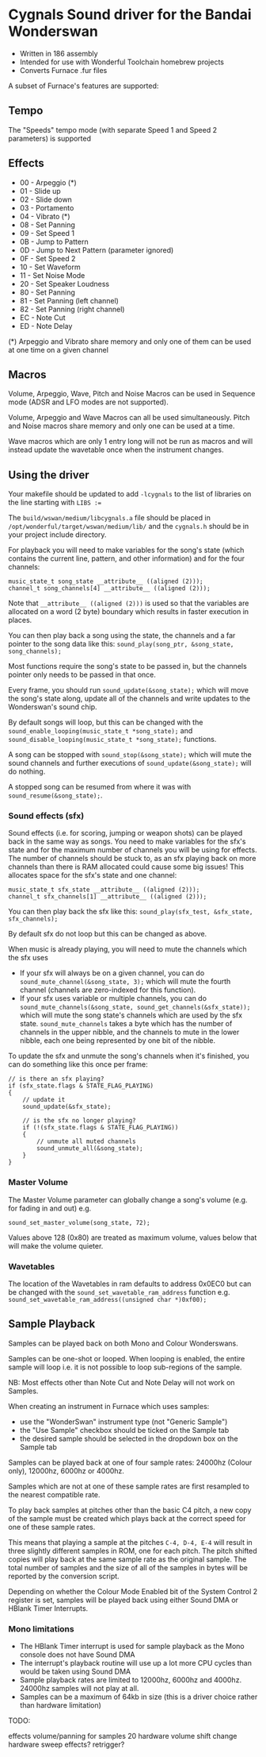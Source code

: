 
# Cygnals Sound driver for the Bandai Wonderswan

+ Written in 186 assembly
+ Intended for use with Wonderful Toolchain homebrew projects
+ Converts Furnace .fur files

A subset of Furnace's features are supported:

## Tempo

The "Speeds" tempo mode (with separate Speed 1 and Speed 2 parameters) is supported

## Effects

+ 00 - Arpeggio (*)
+ 01 - Slide up
+ 02 - Slide down
+ 03 - Portamento
+ 04 - Vibrato (*)
+ 08 - Set Panning
+ 09 - Set Speed 1
+ 0B - Jump to Pattern
+ 0D - Jump to Next Pattern (parameter ignored)
+ 0F - Set Speed 2
+ 10 - Set Waveform
+ 11 - Set Noise Mode
+ 20 - Set Speaker Loudness
+ 80 - Set Panning
+ 81 - Set Panning (left channel)
+ 82 - Set Panning (right channel)
+ EC - Note Cut
+ ED - Note Delay

(*) Arpeggio and Vibrato share memory and only one of them can be used at one time on a given channel

## Macros
Volume, Arpeggio, Wave, Pitch and Noise Macros can be used in Sequence mode (ADSR and LFO modes are not supported).

Volume, Arpeggio and Wave Macros can all be used simultaneously.
Pitch and Noise macros share memory and only one can be used at a time.

Wave macros which are only 1 entry long will not be run as macros and will instead update the wavetable once when the instrument changes.

## Using the driver

Your makefile should be updated to add `-lcygnals` to the list of libraries on the line starting with `LIBS := `

The `build/wswan/medium/libcygnals.a` file should be placed in `/opt/wonderful/target/wswan/medium/lib/` and the `cygnals.h` should be in your project include directory.

For playback you will need to make variables for the song's state (which contains the current line, pattern, and other information) and for the four channels:

```
music_state_t song_state __attribute__ ((aligned (2)));
channel_t song_channels[4] __attribute__ ((aligned (2)));
```

Note that `__attribute__ ((aligned (2)))` is used so that the variables are allocated on a word (2 byte) boundary which results in faster execution in places.

You can then play back a song using the state, the channels and a far pointer to the song data like this: `sound_play(song_ptr, &song_state, song_channels);`

Most functions require the song's state to be passed in, but the channels pointer only needs to be passed in that once.

Every frame, you should run `sound_update(&song_state);` which will move the song's state along, update all of the channels and write updates to the Wonderswan's sound chip.

By default songs will loop, but this can be changed with the `sound_enable_looping(music_state_t *song_state);` and `sound_disable_looping(music_state_t *song_state);` functions.

A song can be stopped with `sound_stop(&song_state);` which will mute the sound channels and further executions of `sound_update(&song_state);` will do nothing.

A stopped song can be resumed from where it was with `sound_resume(&song_state);`.

### Sound effects (sfx)
Sound effects (i.e. for scoring, jumping or weapon shots) can be played back in the same way as songs. You need to make variables for the sfx's state and for the maximum number of channels you will be using for effects. The number of channels should be stuck to, as an sfx playing back on more channels than there is RAM allocated could cause some big issues! This allocates space for the sfx's state and one channel:

```
music_state_t sfx_state __attribute__ ((aligned (2)));
channel_t sfx_channels[1] __attribute__ ((aligned (2)));
```

You can then play back the sfx like this: `sound_play(sfx_test, &sfx_state, sfx_channels);`

By default sfx do not loop but this can be changed as above.

When music is already playing, you will need to mute the channels which the sfx uses
+ If your sfx will always be on a given channel, you can do `sound_mute_channel(&song_state, 3);` which will mute the fourth channel (channels are zero-indexed for this function).
+ If your sfx uses variable or multiple channels, you can do `sound_mute_channels(&song_state, sound_get_channels(&sfx_state));` which will mute the song state's channels which are used by the sfx state. `sound_mute_channels` takes a byte which has the number of channels in the upper nibble, and the channels to mute in the lower nibble, each one being represented by one bit of the nibble.

To update the sfx and unmute the song's channels when it's finished, you can do something like this once per frame:

```
// is there an sfx playing?
if (sfx_state.flags & STATE_FLAG_PLAYING)
{
    // update it
    sound_update(&sfx_state);

    // is the sfx no longer playing?
    if (!(sfx_state.flags & STATE_FLAG_PLAYING))
    {
        // unmute all muted channels
        sound_unmute_all(&song_state);
    }
}
```

### Master Volume
The Master Volume parameter can globally change a song's volume (e.g. for fading in and out) e.g.

`sound_set_master_volume(song_state, 72);`

Values above 128 (0x80) are treated as maximum volume, values below that will make the volume quieter.

### Wavetables
The location of the Wavetables in ram defaults to address 0x0EC0 but can be changed with the `sound_set_wavetable_ram_address` function e.g. `sound_set_wavetable_ram_address((unsigned char *)0xf00);`

## Sample Playback
Samples can be played back on both Mono and Colour Wonderswans.

Samples can be one-shot or looped. When looping is enabled, the entire sample will loop i.e. it is not possible to loop sub-regions of the sample.

NB: Most effects other than Note Cut and Note Delay will not work on Samples.

When creating an instrument in Furnace which uses samples:
+ use the "WonderSwan" instrument type (not "Generic Sample")
+ the "Use Sample" checkbox should be ticked on the Sample tab
+ the desired sample should be selected in the dropdown box on the Sample tab

Samples can be played back at one of four sample rates: 24000hz (Colour only), 12000hz, 6000hz or 4000hz.

Samples which are not at one of these sample rates are first resampled to the nearest compatible rate.

To play back samples at pitches other than the basic C4 pitch, a new copy of the sample must be created which plays back at the correct speed for one of these sample rates. 

This means that playing a sample at the pitches `C-4, D-4, E-4` will result in three slightly different samples in ROM, one for each pitch. The pitch shifted copies will play back at the same sample rate as the original sample. The total number of samples and the size of all of the samples in bytes will be reported by the conversion script.

Depending on whether the Colour Mode Enabled bit of the System Control 2 register is set, samples will be played back using either Sound DMA or HBlank Timer Interrupts.

### Mono limitations
+ The HBlank Timer interrupt is used for sample playback as the Mono console does not have Sound DMA
+ The interrupt's playback routine will use up a lot more CPU cycles than would be taken using Sound DMA
+ Sample playback rates are limited to 12000hz, 6000hz and 4000hz. 24000hz samples will not play at all.
+ Samples can be a maximum of 64kb in size (this is a driver choice rather than hardware limitation)

TODO:

effects
    volume/panning for samples
    20 hardware volume shift change
    hardware sweep effects?
    retrigger?
